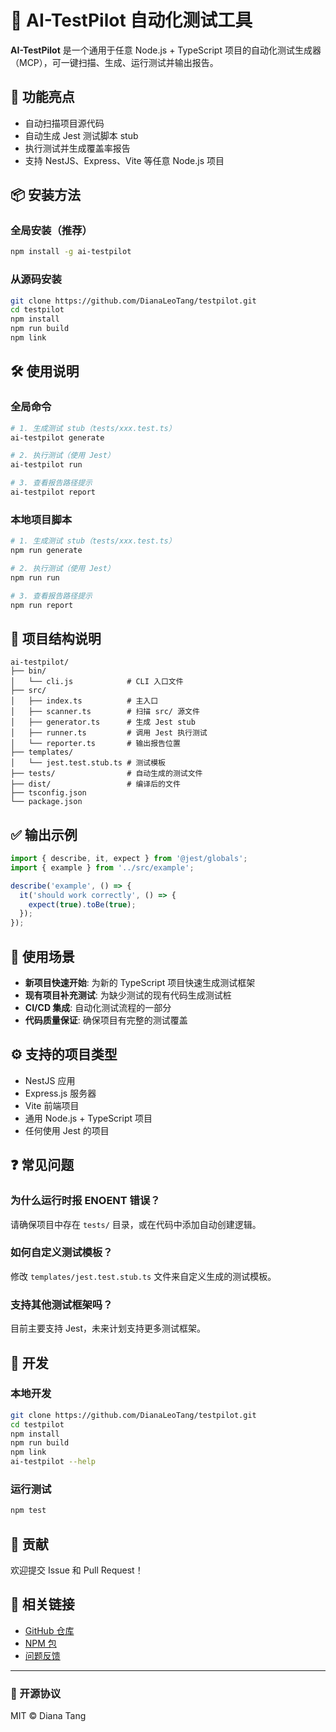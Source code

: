 # 🧪 AI-TestPilot 自动化测试工具

**AI-TestPilot** 是一个通用于任意 Node.js + TypeScript 项目的自动化测试生成器（MCP），可一键扫描、生成、运行测试并输出报告。

## 🚀 功能亮点

- 自动扫描项目源代码
- 自动生成 Jest 测试脚本 stub
- 执行测试并生成覆盖率报告
- 支持 NestJS、Express、Vite 等任意 Node.js 项目

## 📦 安装方法

### 全局安装（推荐）
```bash
npm install -g ai-testpilot
```

### 从源码安装
```bash
git clone https://github.com/DianaLeoTang/testpilot.git
cd testpilot
npm install
npm run build
npm link
```

## 🛠 使用说明

### 全局命令
```bash
# 1. 生成测试 stub（tests/xxx.test.ts）
ai-testpilot generate

# 2. 执行测试（使用 Jest）
ai-testpilot run

# 3. 查看报告路径提示
ai-testpilot report
```

### 本地项目脚本
```bash
# 1. 生成测试 stub（tests/xxx.test.ts）
npm run generate

# 2. 执行测试（使用 Jest）
npm run run

# 3. 查看报告路径提示
npm run report
```

## 📁 项目结构说明

```
ai-testpilot/
├── bin/
│   └── cli.js            # CLI 入口文件
├── src/
│   ├── index.ts          # 主入口
│   ├── scanner.ts        # 扫描 src/ 源文件
│   ├── generator.ts      # 生成 Jest stub
│   ├── runner.ts         # 调用 Jest 执行测试
│   └── reporter.ts       # 输出报告位置
├── templates/
│   └── jest.test.stub.ts # 测试模板
├── tests/                # 自动生成的测试文件
├── dist/                 # 编译后的文件
├── tsconfig.json
└── package.json
```

## ✅ 输出示例

```ts
import { describe, it, expect } from '@jest/globals';
import { example } from '../src/example';

describe('example', () => {
  it('should work correctly', () => {
    expect(true).toBe(true);
  });
});
```

## 🎯 使用场景

- **新项目快速开始**: 为新的 TypeScript 项目快速生成测试框架
- **现有项目补充测试**: 为缺少测试的现有代码生成测试桩
- **CI/CD 集成**: 自动化测试流程的一部分
- **代码质量保证**: 确保项目有完整的测试覆盖

## ⚙️ 支持的项目类型

- NestJS 应用
- Express.js 服务器
- Vite 前端项目
- 通用 Node.js + TypeScript 项目
- 任何使用 Jest 的项目

## ❓ 常见问题

### 为什么运行时报 ENOENT 错误？

请确保项目中存在 `tests/` 目录，或在代码中添加自动创建逻辑。

### 如何自定义测试模板？

修改 `templates/jest.test.stub.ts` 文件来自定义生成的测试模板。

### 支持其他测试框架吗？

目前主要支持 Jest，未来计划支持更多测试框架。

## 🔧 开发

### 本地开发
```bash
git clone https://github.com/DianaLeoTang/testpilot.git
cd testpilot
npm install
npm run build
npm link
ai-testpilot --help
```

### 运行测试
```bash
npm test
```

## 🤝 贡献

欢迎提交 Issue 和 Pull Request！

## 🔗 相关链接

- [GitHub 仓库](https://github.com/DianaLeoTang/testpilot)
- [NPM 包](https://npmjs.com/package/ai-testpilot)
- [问题反馈](https://github.com/DianaLeoTang/testpilot/issues)

---

### 📜 开源协议

MIT © Diana Tang